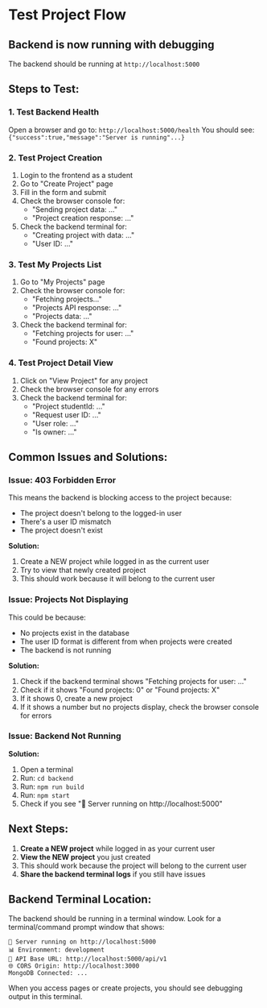 # Test Project Flow

## Backend is now running with debugging

The backend should be running at `http://localhost:5000`

## Steps to Test:

### 1. Test Backend Health
Open a browser and go to: `http://localhost:5000/health`
You should see: `{"success":true,"message":"Server is running"...}`

### 2. Test Project Creation
1. Login to the frontend as a student
2. Go to "Create Project" page
3. Fill in the form and submit
4. Check the browser console for:
   - "Sending project data: ..."
   - "Project creation response: ..."
5. Check the backend terminal for:
   - "Creating project with data: ..."
   - "User ID: ..."

### 3. Test My Projects List
1. Go to "My Projects" page
2. Check the browser console for:
   - "Fetching projects..."
   - "Projects API response: ..."
   - "Projects data: ..."
3. Check the backend terminal for:
   - "Fetching projects for user: ..."
   - "Found projects: X"

### 4. Test Project Detail View
1. Click on "View Project" for any project
2. Check the browser console for any errors
3. Check the backend terminal for:
   - "Project studentId: ..."
   - "Request user ID: ..."
   - "User role: ..."
   - "Is owner: ..."

## Common Issues and Solutions:

### Issue: 403 Forbidden Error
This means the backend is blocking access to the project because:
- The project doesn't belong to the logged-in user
- There's a user ID mismatch
- The project doesn't exist

**Solution:**
1. Create a NEW project while logged in as the current user
2. Try to view that newly created project
3. This should work because it will belong to the current user

### Issue: Projects Not Displaying
This could be because:
- No projects exist in the database
- The user ID format is different from when projects were created
- The backend is not running

**Solution:**
1. Check if the backend terminal shows "Fetching projects for user: ..."
2. Check if it shows "Found projects: 0" or "Found projects: X"
3. If it shows 0, create a new project
4. If it shows a number but no projects display, check the browser console for errors

### Issue: Backend Not Running
**Solution:**
1. Open a terminal
2. Run: `cd backend`
3. Run: `npm run build`
4. Run: `npm start`
5. Check if you see "🚀 Server running on http://localhost:5000"

## Next Steps:

1. **Create a NEW project** while logged in as your current user
2. **View the NEW project** you just created
3. This should work because the project will belong to the current user
4. **Share the backend terminal logs** if you still have issues

## Backend Terminal Location:

The backend should be running in a terminal window. Look for a terminal/command prompt window that shows:
```
🚀 Server running on http://localhost:5000
📊 Environment: development
🔗 API Base URL: http://localhost:5000/api/v1
🌐 CORS Origin: http://localhost:3000
MongoDB Connected: ...
```

When you access pages or create projects, you should see debugging output in this terminal.





